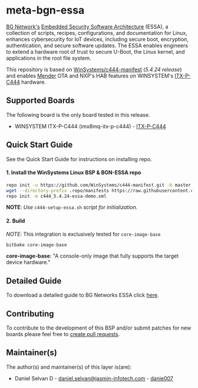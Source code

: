 <!-- 
# File: README.md
# Author: Daniel Selvan, Jasmin Infotech
# Copyright (c) 2021 BG Networks, Inc.
#
# See LICENSE file for license details.
-->

# meta-bgn-essa

[BG Network's](https://bgnet.works/) [Embedded Security Software Architecture](https://bgnet.works/embedded-security-software-architecture/) (ESSA), a collection of scripts, recipes, configurations, and documentation for Linux, enhances cybersecurity for IoT devices, including secure boot, encryption, authentication, and secure software updates. The ESSA enables engineers to extend a hardware root of trust to secure U-Boot, the Linux kernel, and applications in the root file system.

This repository is based on [WinSystems/c444-manifest](https://github.com/WinSystems/c444-manifest/tree/master) (_5.4.24 release_) and enables [Mender](https://mender.io/) OTA and NXP's HAB features on WINSYSTEM's [ITX-P-C444](https://www.winsystems.com/product/itx-p-c444/) hardware.

## Supported Boards

The following board is the only board tested in this release.

- WINSYSTEM ITX-P-C444 (imx8mq-itx-p-c444) - [ITX-P-C444](https://www.winsystems.com/product/itx-p-c444/)

## Quick Start Guide

See the Quick Start Guide for instructions on installing repo.

#### 1. Install the WinSystems Linux BSP & BGN-ESSA repo

```bash
repo init -u https://github.com/WinSystems/c444-manifest.git -b master -m itx-p-c444_5.4.24.xml
wget --directory-prefix .repo/manifests https://raw.githubusercontent.com/bgnetworks/meta-bgn-essa/zeus/meta-mender-c444/scripts/c444_5.4.24-essa-demo.xml
repo init -m c444_5.4.24-essa-demo.xml
```

**NOTE**: _Use_ `c444-setup-essa.sh` _script for initialization._

#### 2. Build

_NOTE_: This integration is exclusively tested for `core-image-base`

```bash
bitbake core-image-base
```

**core-image-base**: "A console-only image that fully supports the target device hardware."

## Detailed Guide

To download a detailed guide to BG Networks ESSA click [here](https://bgnet.works/download-essa-user-guide/). 

## Contributing

To contribute to the development of this BSP and/or submit patches for new boards please feel free to [create pull requests](https://github.com/bgnetworks/meta-bgn-essa/pulls).

## Maintainer(s)

The author(s) and maintainer(s) of this layer is(are):

- Daniel Selvan D - <daniel.selvan@jasmin-infotech.com> - [danie007](https://github.com/danie007)

